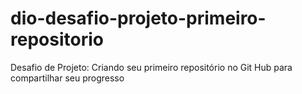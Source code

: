 # dio-desafio-projeto-primeiro-repositorio
Desafio de Projeto: Criando seu primeiro repositório no Git Hub para compartilhar seu progresso

